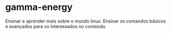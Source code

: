 # gamma-energy
Ensinar e aprender mais sobre o mundo linux.
Ensinar os comandos básicos e avançados para os interessados no conteúdo.
